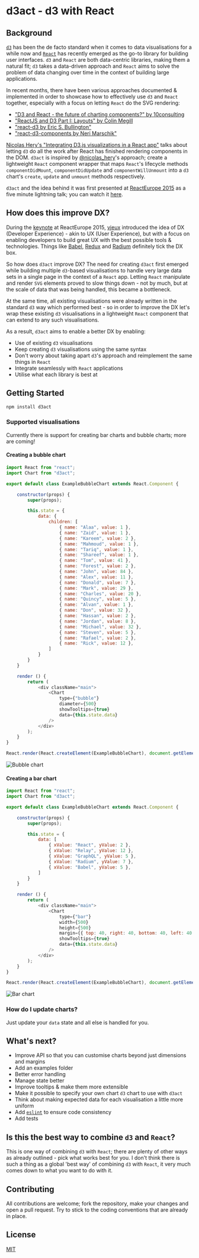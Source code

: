 # d3act - d3 with React

## Background

[`d3`](http://d3js.org/) has been the de facto standard when it comes to data visualisations for a while now and [`React`](http://facebook.github.io/react/) has recently emerged as the go-to library for building user interfaces. `d3` and `React` are both data-centric libraries, making them a natural fit; `d3` takes a data-driven approach and `React` aims to solve the problem of data changing over time in the context of building large applications.

In recent months, there have been various approaches documented & implemented in order to showcase how to effectively use `d3` and `React` together, especially with a focus on letting `React` do the SVG rendering:
- ["D3 and React - the future of charting components?" by 10consulting](http://10consulting.com/2014/02/19/d3-plus-reactjs-for-charting/)
- ["ReactJS and D3 Part I: Layouts" by Colin Megill](http://formidablelabs.com/blog/2015/05/21/react-d3-layouts/)
- ["react-d3 by Eric S. Bullington"](https://github.com/esbullington/react-d3)
- ["react-d3-components by Neri Marschik"](https://github.com/codesuki/react-d3-components)

[Nicolas Hery's "Integrating D3.js visualizations in a React app"](http://nicolashery.com/integrating-d3js-visualizations-in-a-react-app/) talks about letting `d3` do all the work after React has finished rendering components in the DOM. `d3act` is inspired by [@nicolas_hery](https://twitter.com/nicolas_hery)'s approach; create a lightweight `React` component wrapper that maps `React`'s lifecycle methods `componentDidMount`, `componentDidUpdate` and `componentWillUnmount` into a `d3` chart's `create`, `update` and `unmount` methods respectively.

`d3act` and the idea behind it was first presented at [ReactEurope 2015](https://www.react-europe.org/2015.html) as a five minute lightning talk; you can watch it [here](https://www.youtube.com/watch?v=6Pbf0n85HH8).

## How does this improve DX?

During the [keynote](https://www.youtube.com/watch?v=PAA9O4E1IM4) at ReactEurope 2015, [vjeux](https://twitter.com/vjeux) introduced the idea of DX (Developer Experience) - akin to UX (User Experience), but with a focus on enabling developers to build great UX with the best possible tools & technologies. Things like [Babel](babeljs.io), [Redux](https://github.com/gaearon/redux) and [Radium](https://github.com/FormidableLabs/radium) definitely tick the DX box.

So how does `d3act` improve DX? The need for creating `d3act` first emerged while building multiple `d3`-based visualisations to handle very large data sets in a single page in the context of a `React` app. Letting `React` manipulate and render `SVG` elements proved to slow things down - not by much, but at the scale of data that was being handled, this became a bottleneck.

At the same time, all existing visualisations were already written in the standard `d3` way which performed best - so in order to improve the DX let's wrap these existing `d3` visualisations in a lightweight `React` component that can extend to any such visualisations.

As a result, `d3act` aims to enable a better DX by enabling:
- Use of existing `d3` visualisations
- Keep creating `d3` visualisations using the same syntax
- Don't worry about taking apart `d3`'s approach and reimplement the same things in `React`
- Integrate seamlessly with `React` applications
- Utilise what each library is best at

## Getting Started

```bash
npm install d3act
```

### Supported visualisations

Currently there is support for creating bar charts and bubble charts; more are coming!

#### Creating a bubble chart

```js
import React from "react";
import Chart from "d3act";

export default class ExampleBubbleChart extends React.Component {

    constructor(props) {
        super(props);

        this.state = {
            data: {
                children: [
                    { name: "Alaa", value: 1 },
                    { name: "Zaid", value: 1 },
                    { name: "Kareem", value: 2 },
                    { name: "Mahmoud", value: 1 },
                    { name: "Tariq", value: 1 },
                    { name: "Shareef", value: 1 },
                    { name: "Tom", value: 41 },
                    { name: "Forest", value: 2 },
                    { name: "John", value: 84 },
                    { name: "Alex", value: 11 },
                    { name: "Donald", value: 7 },
                    { name: "Mark", value: 29 },
                    { name: "Charles", value: 20 },
                    { name: "Quincy", value: 5 },
                    { name: "Alvan", value: 1 },
                    { name: "Don", value: 32 },
                    { name: "Hassan", value: 2 },
                    { name: "Jordan", value: 8 },
                    { name: "Michael", value: 32 },
                    { name: "Steven", value: 5 },
                    { name: "Rafael", value: 2 },
                    { name: "Rick", value: 12 },
                ]
            }
        }
    }

    render () {
        return (
            <div className="main">
                <Chart
                    type={"bubble"}
                    diameter={500}
                    showTooltips={true}
                    data={this.state.data}
                />
            </div>
        );
    }
}

React.render(React.createElement(ExampleBubbleChart), document.getElementById('content'));
```

![Bubble chart](bubble.png)

#### Creating a bar chart

```js
import React from "react";
import Chart from "d3act";

export default class ExampleBubbleChart extends React.Component {

    constructor(props) {
        super(props);

        this.state = {
            data: [
                { xValue: "React", yValue: 2 },
                { xValue: "Relay", yValue: 12 },
                { xValue: "GraphQL", yValue: 5 },
                { xValue: "Radium", yValue: 7 },
                { xValue: "Babel", yValue: 5 },
            ]
        }
    }

    render () {
        return (
            <div className="main">
                <Chart
                    type={"bar"}
                    width={500}
                    height={500}
                    margin={{ top: 40, right: 40, bottom: 40, left: 40 }}
                    showTooltips={true}
                    data={this.state.data}
                />
            </div>
        );
    }
}

React.render(React.createElement(ExampleBubbleChart), document.getElementById('content'));
```

![Bar chart](bar.png)

### How do I update charts?

Just update your `data` state and all else is handled for you.

## What's next?

- Improve API so that you can customise charts beyond just dimensions and margins
- Add an examples folder
- Better error handling
- Manage state better
- Improve tooltips & make them more extensible
- Make it possible to specify your own chart `d3` chart to use with `d3act`
- Think about making expected data for each visualisation a little more uniform
- Add [`eslint`](http://eslint.org/) to ensure code consistency
- Add tests

## Is this the best way to combine `d3` and `React`?

This is one way of combining `d3` with `React`; there are plenty of other ways as already outlined - pick what works best for you. I don't think there is such a thing as a global 'best way' of combining `d3` with `React`, it very much comes down to what you want to do with it.

## Contributing

All contributions are welcome; fork the repository, make your changes and open a pull request. Try to stick to the coding conventions that are already in place.

## License

[MIT](LICENSE)
